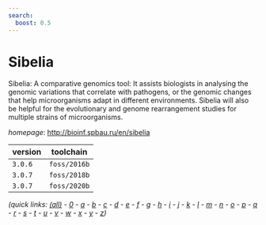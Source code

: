```yaml
---
search:
  boost: 0.5
---
```

# Sibelia

Sibelia: A comparative genomics tool: It assists biologists in analysing   the genomic variations that correlate with pathogens, or the genomic changes that help   microorganisms adapt in different environments. Sibelia will also be helpful for the   evolutionary and genome rearrangement studies for multiple strains of microorganisms.

*homepage*: <http://bioinf.spbau.ru/en/sibelia>

version | toolchain
--------|----------
``3.0.6`` | ``foss/2016b``
``3.0.7`` | ``foss/2018b``
``3.0.7`` | ``foss/2020b``


*(quick links: [(all)](../index.md) - [0](../0/index.md) - [a](../a/index.md) - [b](../b/index.md) - [c](../c/index.md) - [d](../d/index.md) - [e](../e/index.md) - [f](../f/index.md) - [g](../g/index.md) - [h](../h/index.md) - [i](../i/index.md) - [j](../j/index.md) - [k](../k/index.md) - [l](../l/index.md) - [m](../m/index.md) - [n](../n/index.md) - [o](../o/index.md) - [p](../p/index.md) - [q](../q/index.md) - [r](../r/index.md) - [s](../s/index.md) - [t](../t/index.md) - [u](../u/index.md) - [v](../v/index.md) - [w](../w/index.md) - [x](../x/index.md) - [y](../y/index.md) - [z](../z/index.md))*

